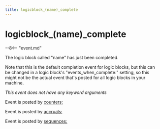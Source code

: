 ```yaml
---
title: logicblock_(name)_complete
---
```


# logicblock_(name)_complete


--8<-- "event.md"

The logic block called "name" has just been completed.

Note that this is the default completion event for logic blocks, but
this can be changed in a logic block's "events_when_complete:"
setting, so this might not be the actual event that's posted for all
logic blocks in your machine.

*This event does not have any keyword arguments*

Event is posted by [counters:](../config/counters.md)

Event is posted by [accruals:](../config/accruals.md)

Event is posted by [sequences:](../config/sequences.md)

